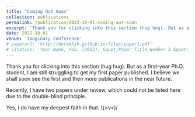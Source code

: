 ```yaml
---
title: "Coming Out Soon"
collection: publications
permalink: /publication/2022-10-01-coming-out-soon
excerpt: 'Thank you for clicking into this section (hug hug). But as a first-year Ph.D. student, I am still struggling to get my first paper published. I believe we shall soon see the first and then more publications in the near future. Yes, I do have my deepest faith in that. \\(>v<)/'
date: 2022-10-01
venue: 'Imaginary Conference'
# paperurl: 'http://derekhjh.github.io/files/paper1.pdf'
# citation: 'Your Name, You. (2022). &quot;Paper Title Number 3.&quot; <i>Journal 1</i>. 1(3).'
---
```

<!-- This paper is about 

[Download paper here](http://derekhjh.github.io/files/paper1.pdf)

Recommended citation: Your Name, You. (2022). "Coming Out Soon." <i>Journal 1</i>. 1(3). -->

Thank you for clicking into this section (hug hug). But as a first-year Ph.D. student, I am still struggling to get my first paper published. I believe we shall soon see the first and then more publications in the near future. 

Recently, I have two papers under review, which could not be listed here due to the double-blind principle.

Yes, I do have my deepest faith in that. \\(>v<)/